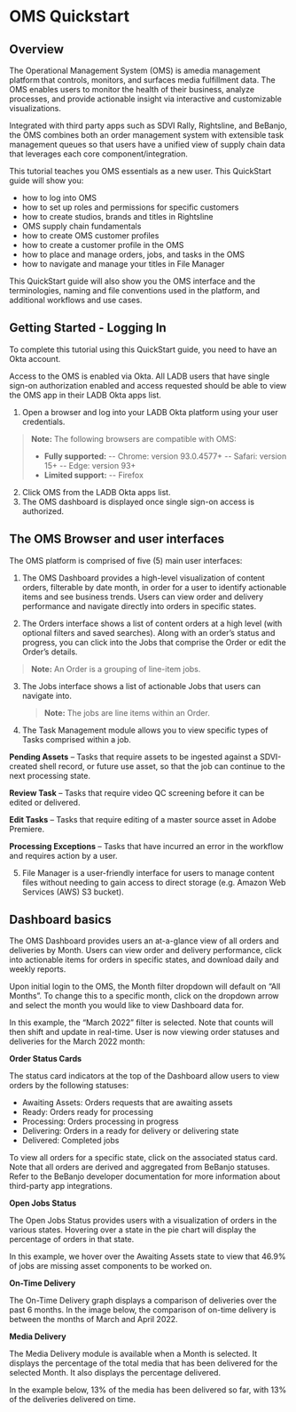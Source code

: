 # OMS Quickstart

## Overview

The Operational Management System (OMS) is amedia management platform that controls, monitors, and surfaces media fulfillment data. The OMS enables users to monitor the health of their business, analyze processes, and provide actionable insight via interactive and customizable visualizations.

Integrated with third party apps such as  SDVI Rally, Rightsline, and BeBanjo, the OMS combines both an order management system with extensible task management queues so that users have a unified view of supply chain data that leverages each core component/integration.

This tutorial teaches you OMS essentials as a new user. This QuickStart guide will show you:

-   how to log into OMS
-   how to set up roles and permissions for specific customers
-   how to create studios, brands and titles in Rightsline
-   OMS supply chain fundamentals
-   how to create OMS customer profiles
-   how to create a customer profile in the OMS
-   how to place and manage orders, jobs, and tasks in the OMS
-   how to navigate and manage your titles in File Manager
    
This QuickStart guide will also show you the OMS interface and the terminologies, naming and file conventions used in the platform, and additional workflows and use cases.

## Getting Started - Logging In

To complete this tutorial using this QuickStart guide, you need to have an Okta account.

Access to the OMS is enabled via Okta. All LADB users that have single sign-on authorization enabled and access requested should be able to view the OMS app in their LADB Okta apps list.

1.  Open a browser and log into your LADB Okta platform using your user credentials.
> **Note:** The following browsers are compatible with OMS:
>- **Fully supported:**
>--   Chrome: version 93.0.4577+
>--   Safari: version 15+
>--   Edge: version 93+
>- **Limited support:**
>-- Firefox

2.  Click OMS from the LADB Okta apps list.
3.  The OMS dashboard is displayed once single sign-on access is authorized.

## The OMS Browser and user interfaces

The OMS platform is comprised of five (5) main user interfaces:  

1.  The OMS Dashboard provides a high-level visualization of content orders, filterable by date month, in order for a user to identify actionable items and see business trends. Users can view order and delivery performance and navigate directly into orders in specific states.

2.  The Orders interface shows a list of content orders at a high level (with optional filters and saved searches). Along with an order’s status and progress, you can click into the Jobs that comprise the Order or edit the Order’s details.
    
> **Note:** An Order is a grouping of line-item jobs.

3.  The Jobs interface shows a list of actionable Jobs that users can navigate into.  
      
    > **Note:** The jobs are line items within an Order.

4. The Task Management module allows you to view specific types of Tasks comprised within a job.
    
**Pending Assets** – Tasks that require assets to be ingested against a SDVI-created shell record, or future use asset, so that the job can continue to the next processing state.

**Review Task** – Tasks that require video QC screening before it can be edited or delivered.

**Edit Tasks** – Tasks that require editing of a master source asset in Adobe Premiere. 
    
**Processing Exceptions** – Tasks that have incurred an error in the workflow and requires action by a user. 

5. File Manager is a user-friendly interface for users to manage content files without needing to gain access to direct storage (e.g. Amazon Web Services (AWS) S3 bucket). 

## Dashboard basics

The OMS Dashboard provides users an at-a-glance view of all orders and deliveries by Month. Users can view order and delivery performance, click into actionable items for orders in specific states, and download daily and weekly reports. 

Upon initial login to the OMS, the Month filter dropdown will default on “All Months”. To change this to a specific month, click on the dropdown arrow and select the month you would like to view Dashboard data for. 

In this example, the “March 2022” filter is selected. Note that counts will then shift and update in real-time. User is now viewing order statuses and deliveries for the March 2022 month: 

**Order Status Cards** 

The status card indicators at the top of the Dashboard allow users to view orders by the following statuses: 

* Awaiting Assets: Orders requests that are awaiting assets 
* Ready: Orders ready for processing 
* Processing: Orders processing in progress 
* Delivering: Orders in a ready for delivery or delivering state 
* Delivered: Completed jobs 

To view all orders for a specific state, click on the associated status card. Note that all orders are derived and aggregated from BeBanjo statuses. Refer to the BeBanjo developer documentation for more information about third-party app integrations. 

**Open Jobs Status** 

The Open Jobs Status provides users with a visualization of orders in the various states. Hovering over a state in the pie chart will display the percentage of orders in that state.  

In this example, we hover over the Awaiting Assets state to view that 46.9% of jobs are missing asset components to be worked on. 

**On-Time Delivery** 

The On-Time Delivery graph displays a comparison of deliveries over the past 6 months. In the image below, the comparison of on-time delivery is between the months of March and April 2022. 

**Media Delivery** 

The Media Delivery module is available when a Month is selected. It displays the percentage of the total media that has been delivered for the selected Month. It also displays the percentage delivered. 

In the example below, 13% of the media has been delivered so far, with 13% of the deliveries delivered on time.
